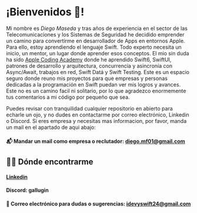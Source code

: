   # ¡Bienvenidos 👋!

Mi nombre es *Diego Maseda* y tras años de experiencia en el sector de las Telecomunicaciones y los Sistemas de Seguridad he decidido emprender un camino para convertirme en desarrollador de Apps en entornos Apple. Para ello, estoy aprendiendo el lenguaje Swift. Todo  experto necesita un inicio, un mentor, un lugar donde aprender esos conceptos. El mio sin duda ha sido [Apple Coding Academy](https://acoding.academy) donde he aprendido Swift6, SwiftUI, patrones de desarrollo y arquitectura, concurrencia y asincronía con Async/Await, trabajos en red, Swift Datá y Swift Testing.
Este es un espacio seguro donde reuno mis proyectos para que empresas y personas dedicadas a la programación en Swift puedan ver mis logros y avances. Este no es un camino facil ni solitario, por lo que agradezco enormemente tus comentarios a mi código por pequeño que sea.

Puedes revisar con tranquilidad cualquier repositorio en abierto para echarle un ojo, y no dudes en contactarme por correo electrónico, Linkedin o Discord. Si eres empresa y necesitas mas informacion, por favor, manda un mail en el apartado de aqui abajo:
#### 📬 Mandar un mail como empresa o reclutador: diego.mf01@gmail.com

## 👨‍💻 Dónde encontrarme
#### [Linkedin](https://www.linkedin.com/in/dmasedafernandez/)
#### Discord: gallugin
#### 🤝 Correo electrónico para dudas o sugerencias: idevyswift24@gmail.com




